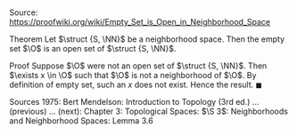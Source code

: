 # 

Source: https://proofwiki.org/wiki/Empty_Set_is_Open_in_Neighborhood_Space

Theorem
Let $\struct {S, \NN}$ be a neighborhood space.
Then the empty set $\O$ is an open set of $\struct {S, \NN}$.


Proof
Suppose $\O$ were not an open set of $\struct {S, \NN}$.
Then $\exists x \in \O$ such that $\O$ is not a neighborhood of $\O$.
By definition of empty set, such an $x$ does not exist.
Hence the result.
$\blacksquare$


Sources
1975: Bert Mendelson: Introduction to Topology (3rd ed.) ... (previous) ... (next): Chapter $3$: Topological Spaces: $\S 3$: Neighborhoods and Neighborhood Spaces: Lemma $3.6$




